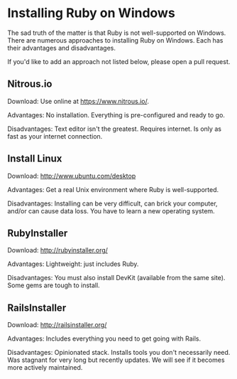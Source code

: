 # Installing Ruby on Windows

The sad truth of the matter is that Ruby is not well-supported on Windows.
There are numerous approaches to installing Ruby on Windows.
Each has their advantages and disadvantages.

If you'd like to add an approach not listed below, please open a pull request.



## Nitrous.io

Download: Use online at https://www.nitrous.io/.

Advantages: No installation. Everything is pre-configured and ready to go.

Disadvantages: Text editor isn't the greatest. Requires internet. Is only as fast as your internet connection.


## Install Linux

Download: http://www.ubuntu.com/desktop

Advantages: Get a real Unix environment where Ruby is well-supported.

Disadvantages: Installing can be very difficult, can brick your computer, and/or can cause data loss. You have to learn a new operating system.


## RubyInstaller

Download: http://rubyinstaller.org/

Advantages: Lightweight: just includes Ruby.

Disadvantages: You must also install DevKit (available from the same site). Some gems are tough to install.


## RailsInstaller

Download: http://railsinstaller.org/

Advantages: Includes everything you need to get going with Rails.

Disadvantages: Opinionated stack. Installs tools you don't necessarily need. Was stagnant for very long but recently updates. We will see if it becomes more actively maintained.
